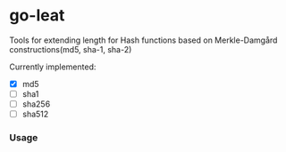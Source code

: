 go-leat
====

Tools for extending length for Hash functions based on Merkle-Damgård constructions(md5, sha-1,
sha-2)

Currently implemented:
  -[X] md5
  -[ ] sha1
  -[ ] sha256
  -[ ] sha512

### Usage
